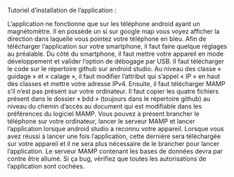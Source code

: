 Tutoriel d’installation de l’application :

L’application ne fonctionne que sur les téléphone android ayant un magnétomètre. Il en possède un si sur
google map vous voyez afficher la direction dans laquelle vous pointez votre téléphone en bleu.
Afin de télécharger l’application sur votre smartphone, il faut faire quelque réglages au préalable. Du côté
du smartphone, il faut mettre votre appareil en mode développement et valider l’option de débogage par
USB. Il faut télécharger le code sur le répertoire github sur android studio. Au niveau des classe
« guidage » et « calage », il faut modifier l’attribut qui s’appel « IP » en haut des classes et mettre votre
adresse IPv4. Ensuite, il faut télécharger MAMP s’il n’est pas présent sur votre ordinateur. Il faut copier
les quatre fichiers présent dans le dossier « bdd » (toujours dans le répertoire github) au niveau du chemin
d’accès au document qui est modifiable dans les préférences du logiciel MAMP. Vous pouvez à présent
brancher le téléphone sur votre ordinateur, lancer le serveur MAMP et lancer l’application lorsque
android studio a reconnu votre appareil. Lorsque vous avez réussi à lancer une fois l’application, cette
dernière sera téléchargée sur votre appareil et il ne sera plus nécessaire de le brancher pour lancer
l’application. Le serveur MAMP contenant les bases de données devra par contre être allumé.
Si ça bug, vérifiez que toutes les autorisations de l’application sont cochées.
